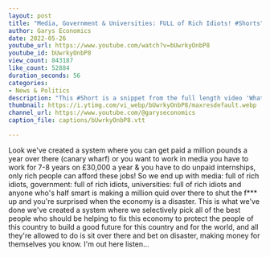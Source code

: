 ```yaml
---
layout: post
title: "Media, Government & Universities: FULL of Rich Idiots! #Shorts"
author: Garys Economics
date: 2022-05-26
youtube_url: https://www.youtube.com/watch?v=bUwrkyOnbP8
youtube_id: bUwrkyOnbP8
view_count: 843187
like_count: 52884
duration_seconds: 56
categories:
- News & Politics
description: "This #Short is a snippet from the full length video 'What's Wrong with Economics?\" Full Video: https://youtu.be/EwB5ihGu4Jw \"If you run a global organization based in London and you don't have a single person on your staff who sounds like me, you f***ed up because how can you possibly have the best people?"
thumbnail: https://i.ytimg.com/vi_webp/bUwrkyOnbP8/maxresdefault.webp
channel_url: https://www.youtube.com/@garyseconomics
caption_file: captions/bUwrkyOnbP8.vtt

---
```


Look we've created a system where you can get paid a million pounds a year over there (canary wharf) or you want to work in media you have to work for 7-8 years on £30,000 a year & you have to do unpaid internships, only rich people can afford these jobs! So we end up with media: full of rich idiots, government: full of rich idiots, universities: full of rich idiots and anyone who's half smart is making a million quid over there to shut the f*** up and you're surprised when the economy is a disaster. This is what we've done we've created a system where we selectively pick all of the best people who should be helping to fix this economy to protect the people of this country to build a good future for this country and for the world, and all they're allowed to do is sit over there and bet on disaster, making money for themselves you know. I'm out here listen...
